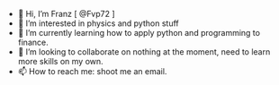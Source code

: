 - 👋 Hi, I’m Franz [ @Fvp72 ]
- 👀 I’m interested in physics and python stuff
- 🌱 I’m currently learning how to apply python and programming to finance.
- 💞️ I’m looking to collaborate on nothing at the moment, need to learn more skills on my own.
- 📫 How to reach me: shoot me an email.

<!---
Fvp72/Fvp72 is a ✨ special ✨ repository because its `README.md` (this file) appears on your GitHub profile.
You can click the Preview link to take a look at your changes.
--->
